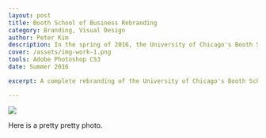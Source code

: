 ```yaml
---
layout: post
title: Booth School of Business Rebranding
category: Branding, Visual Design
author: Peter Kim
description: In the spring of 2016, the University of Chicago's Booth School of Business launched a rebranding initiative in an effort to update the school's image and improve diversity awareness. As the point person for this initiative, I oversaw the redesign of all brand elements to develop a creative direction that was both professional and cohesive.
cover: /assets/img-work-1.png
tools: Adobe Photoshop CS3 
date: Summer 2016

excerpt: A complete rebranding of the University of Chicago's Booth School of Business' branding and marketing guidelines.

---
```


<img class="work__img" src="{{site.baseurl}}/assets/img-work-1.png"></img>

Here is a pretty pretty photo. 
